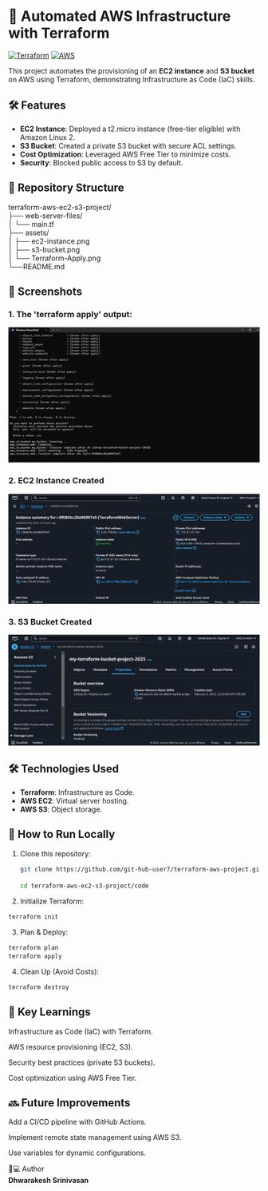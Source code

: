 # 🚀 Automated AWS Infrastructure with Terraform

[![Terraform](https://img.shields.io/badge/Terraform-7B42BC?style=for-the-badge&logo=terraform&logoColor=white)](https://www.terraform.io)
[![AWS](https://img.shields.io/badge/AWS-FF9900?style=for-the-badge&logo=amazonaws&logoColor=white)](https://aws.amazon.com)

This project automates the provisioning of an **EC2 instance** and **S3 bucket** on AWS using Terraform, demonstrating Infrastructure as Code (IaC) skills.

## 🛠️ Features
- **EC2 Instance**: Deployed a t2.micro instance (free-tier eligible) with Amazon Linux 2.
- **S3 Bucket**: Created a private S3 bucket with secure ACL settings.
- **Cost Optimization**: Leveraged AWS Free Tier to minimize costs.
- **Security**: Blocked public access to S3 by default.

## 📂 Repository Structure

terraform-aws-ec2-s3-project/  
├── web-server-files/  
│   └── main.tf  
├── assets/  
│   ├── ec2-instance.png  
│   ├── s3-bucket.png  
│   └── Terraform-Apply.png    
└──README.md  
 

## 📸 Screenshots  
### 1. The 'terraform apply' output:  
![The 'terraform apply' output](assets/Terraform_Apply.png)  

### 2. EC2 Instance Created  
![EC2 Instance](assets/EC2_Instance.png)  

### 3. S3 Bucket Created  
![S3 Bucket](assets/S3_Bucket.png)  

## 🛠️ Technologies Used  
- **Terraform**: Infrastructure as Code.  
- **AWS EC2**: Virtual server hosting.  
- **AWS S3**: Object storage.  

## 🔧 How to Run Locally  
1. Clone this repository:  
   ```bash  
   git clone https://github.com/git-hub-user7/terraform-aws-project.git

   cd terraform-aws-ec2-s3-project/code

2. Initialize Terraform:

```bash
terraform init
```

3. Plan & Deploy:

```bash
terraform plan
terraform apply
```

4. Clean Up (Avoid Costs):

```bash
terraform destroy
```

## 📝 Key Learnings

Infrastructure as Code (IaC) with Terraform.

AWS resource provisioning (EC2, S3).

Security best practices (private S3 buckets).

Cost optimization using AWS Free Tier.


## 🔜 Future Improvements

Add a CI/CD pipeline with GitHub Actions.

Implement remote state management using AWS S3.

Use variables for dynamic configurations.



👨💻 Author  
  **Dhwarakesh Srinivasan**
